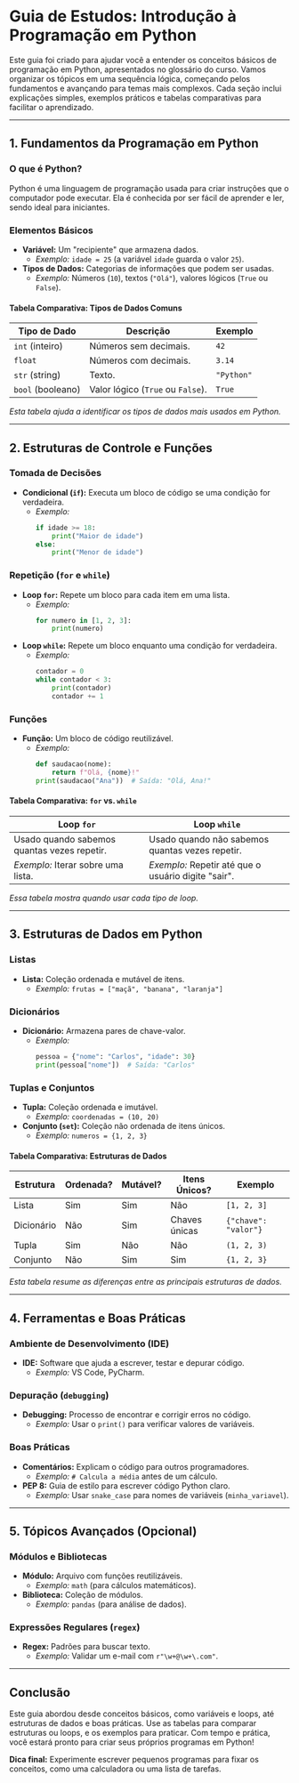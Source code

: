 # Guia de Estudos: Introdução à Programação em Python  

Este guia foi criado para ajudar você a entender os conceitos básicos de programação em Python, apresentados no glossário do curso. Vamos organizar os tópicos em uma sequência lógica, começando pelos fundamentos e avançando para temas mais complexos. Cada seção inclui explicações simples, exemplos práticos e tabelas comparativas para facilitar o aprendizado.  

---  

## 1. Fundamentos da Programação em Python  

### **O que é Python?**  
Python é uma linguagem de programação usada para criar instruções que o computador pode executar. Ela é conhecida por ser fácil de aprender e ler, sendo ideal para iniciantes.  

### **Elementos Básicos**  
- **Variável:** Um "recipiente" que armazena dados.  
  - *Exemplo:* `idade = 25` (a variável `idade` guarda o valor `25`).  
- **Tipos de Dados:** Categorias de informações que podem ser usadas.  
  - *Exemplo:* Números (`10`), textos (`"Olá"`), valores lógicos (`True` ou `False`).  

#### Tabela Comparativa: Tipos de Dados Comuns  
| **Tipo de Dado**  | **Descrição**                          | **Exemplo**        |  
|--------------------|----------------------------------------|--------------------|  
| `int` (inteiro)   | Números sem decimais.                  | `42`               |  
| `float`           | Números com decimais.                  | `3.14`             |  
| `str` (string)    | Texto.                                 | `"Python"`         |  
| `bool` (booleano) | Valor lógico (`True` ou `False`).      | `True`             |  

*Esta tabela ajuda a identificar os tipos de dados mais usados em Python.*  

---  

## 2. Estruturas de Controle e Funções  

### **Tomada de Decisões**  
- **Condicional (`if`):** Executa um bloco de código se uma condição for verdadeira.  
  - *Exemplo:*  
    ```python
    if idade >= 18:
        print("Maior de idade")
    else:
        print("Menor de idade")
    ```  

### **Repetição (`for` e `while`)**  
- **Loop `for`:** Repete um bloco para cada item em uma lista.  
  - *Exemplo:*  
    ```python
    for numero in [1, 2, 3]:
        print(numero)
    ```  
- **Loop `while`:** Repete um bloco enquanto uma condição for verdadeira.  
  - *Exemplo:*  
    ```python
    contador = 0
    while contador < 3:
        print(contador)
        contador += 1
    ```  

### **Funções**  
- **Função:** Um bloco de código reutilizável.  
  - *Exemplo:*  
    ```python
    def saudacao(nome):
        return f"Olá, {nome}!"
    print(saudacao("Ana"))  # Saída: "Olá, Ana!"
    ```  

#### Tabela Comparativa: `for` vs. `while`  
| **Loop `for`**                          | **Loop `while`**                          |  
|-----------------------------------------|-------------------------------------------|  
| Usado quando sabemos quantas vezes repetir. | Usado quando não sabemos quantas vezes repetir. |  
| *Exemplo:* Iterar sobre uma lista.      | *Exemplo:* Repetir até que o usuário digite "sair". |  

*Essa tabela mostra quando usar cada tipo de loop.*  

---  

## 3. Estruturas de Dados em Python  

### **Listas**  
- **Lista:** Coleção ordenada e mutável de itens.  
  - *Exemplo:* `frutas = ["maçã", "banana", "laranja"]`  

### **Dicionários**  
- **Dicionário:** Armazena pares de chave-valor.  
  - *Exemplo:*  
    ```python
    pessoa = {"nome": "Carlos", "idade": 30}
    print(pessoa["nome"])  # Saída: "Carlos"
    ```  

### **Tuplas e Conjuntos**  
- **Tupla:** Coleção ordenada e imutável.  
  - *Exemplo:* `coordenadas = (10, 20)`  
- **Conjunto (`set`):** Coleção não ordenada de itens únicos.  
  - *Exemplo:* `numeros = {1, 2, 3}`  

#### Tabela Comparativa: Estruturas de Dados  
| **Estrutura** | **Ordenada?** | **Mutável?** | **Itens Únicos?** | **Exemplo**          |  
|---------------|---------------|--------------|--------------------|----------------------|  
| Lista         | Sim           | Sim          | Não                | `[1, 2, 3]`          |  
| Dicionário    | Não           | Sim          | Chaves únicas      | `{"chave": "valor"}` |  
| Tupla         | Sim           | Não          | Não                | `(1, 2, 3)`          |  
| Conjunto      | Não           | Sim          | Sim                | `{1, 2, 3}`          |  

*Esta tabela resume as diferenças entre as principais estruturas de dados.*  

---  

## 4. Ferramentas e Boas Práticas  

### **Ambiente de Desenvolvimento (IDE)**  
- **IDE:** Software que ajuda a escrever, testar e depurar código.  
  - *Exemplo:* VS Code, PyCharm.  

### **Depuração (`debugging`)**  
- **Debugging:** Processo de encontrar e corrigir erros no código.  
  - *Exemplo:* Usar o `print()` para verificar valores de variáveis.  

### **Boas Práticas**  
- **Comentários:** Explicam o código para outros programadores.  
  - *Exemplo:* `# Calcula a média` antes de um cálculo.  
- **PEP 8:** Guia de estilo para escrever código Python claro.  
  - *Exemplo:* Usar `snake_case` para nomes de variáveis (`minha_variavel`).  

---  

## 5. Tópicos Avançados (Opcional)  

### **Módulos e Bibliotecas**  
- **Módulo:** Arquivo com funções reutilizáveis.  
  - *Exemplo:* `math` (para cálculos matemáticos).  
- **Biblioteca:** Coleção de módulos.  
  - *Exemplo:* `pandas` (para análise de dados).  

### **Expressões Regulares (`regex`)**  
- **Regex:** Padrões para buscar texto.  
  - *Exemplo:* Validar um e-mail com `r"\w+@\w+\.com"`.  

---  

## Conclusão  
Este guia abordou desde conceitos básicos, como variáveis e loops, até estruturas de dados e boas práticas. Use as tabelas para comparar estruturas ou loops, e os exemplos para praticar. Com tempo e prática, você estará pronto para criar seus próprios programas em Python!  

**Dica final:** Experimente escrever pequenos programas para fixar os conceitos, como uma calculadora ou uma lista de tarefas.